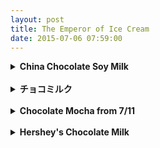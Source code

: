 ```yaml
---
layout: post
title: The Emperor of Ice Cream
date: 2015-07-06 07:59:00
---
```


<details>
  <summary><b>China Chocolate Soy Milk</b></summary>
  According to 2010 Census Bureau estimates, New Orleans' population is made up of approximately 343,829 residents.
</details><br>

<details>
  <summary><b>チョコミルク</b></summary>
  A po' boy (also po-boy, po boy) is a traditional sandwich from Louisiana. It almost always consists of meat, which is usually roast beef or fried seafood, often shrimp, crawfish, fish, oysters or crab.
</details><br>

<details>
  <summary><b>Chocolate Mocha from 7/11</b></summary>
  Use Google Maps.
</details><br>

<details>
  <summary><b>Hershey's Chocolate Milk</b></summary>

<div style="white-space: pre">
Wallace Stevens
Call the roller of big cigars,    
The muscular one, and bid him whip    
In kitchen cups concupiscent curds.    
Let the wenches dawdle in such dress    
As they are used to wear, and let the boys    
Bring flowers in last month's newspapers.    
Let be be finale of seem.    
The only emperor is the emperor of ice-cream.    
    
Take from the dresser of deal.    
Lacking the three glass knobs, that sheet    
On which she embroidered fantails once    
And spread it so as to cover her face.    
If her horny feet protrude, they come    
To show how cold she is, and dumb.    
Let the lamp affix its beam.    
The only emperor is the emperor of ice-cream.    
</div>

<br>
<table style="width:100%">
  <tr>
    <th>Firstname</th>
    <th>Lastname</th> 
    <th>Age</th>
  </tr>
  <tr>
    <td>Jill</td>
    <td>Smith</td> 
    <td>50</td>
  </tr>
  <tr>
    <td>Eve</td>
    <td>Jackson</td> 
    <td>94</td>
  </tr>
</table>
<br>

<table>
 <caption>A complex table</caption>
 <thead>
  <tr>
    <td colspan="2"> 
      <strong>Pay to:</strong><br> 
      Acme Billing Co.<br> 
      123 Main St.<br> 
      Cityville, NA 12345
    </td>
    <td colspan="2">
      <strong>Customer:</strong><br>
      John Smith<br> 
      321 Willow Way<br> 
      Southeast Northwestershire, MA 54321
     </td>
  </tr>
 </thead>
 <tbody>
  <tr>
    <th>Name / Description</th>
   <th>Qty.</th>
   <th>@</th>
   <th>Cost</th>
  </tr>
  <tr>
    <td>Paperclips</td>
   <td>1000</td>
   <td>0.01</td>
   <td>10.00</td>
  </tr>
  <tr>
   <td>Staples (box)</td>
   <td>100</td>
   <td>1.00</td>
   <td>100.00</td>
  </tr>
 </tbody>
 <tfoot>
   <tr>
   <th colspan="3">Subtotal</th>
   <td> 110.00</td>
  </tr>
  <tr>
    <th colspan="2">Tax</th>
   <td> 8% </td>
   <td>8.80</td>
  </tr>
  <tr>
    <th colspan="3">Grand Total</th> 
    <td>$ 118.80</td> 
  </tr> 
 </tfoot> 
</table>

Read more: https://html.com/tables/#ixzz6QUusoVaY

Read more: https://html.com/tables/#ixzz6QUuSevys

<br>
